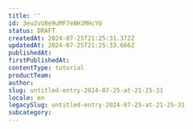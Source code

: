 ```yaml
---
title: ''
id: 3eu2vU8e9uMF7eNHJMHcYU
status: DRAFT
createdAt: 2024-07-25T21:25:31.372Z
updatedAt: 2024-07-25T21:25:33.666Z
publishedAt: 
firstPublishedAt: 
contentType: tutorial
productTeam: 
author: 
slug: untitled-entry-2024-07-25-at-21-25-31
locale: en
legacySlug: untitled-entry-2024-07-25-at-21-25-31
subcategory: 
---
```



